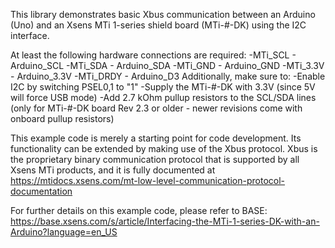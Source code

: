 This library demonstrates basic Xbus communication between an Arduino (Uno) and an Xsens MTi 1-series shield board (MTi-#-DK) using the I2C interface.

At least the following hardware connections are required:
-MTi_SCL - Arduino_SCL
-MTi_SDA - Arduino_SDA
-MTi_GND - Arduino_GND
-MTi_3.3V - Arduino_3.3V
-MTi_DRDY - Arduino_D3
Additionally, make sure to:
-Enable I2C by switching PSEL0,1 to "1"
-Supply the MTi-#-DK with 3.3V (since 5V will force USB mode)
-Add 2.7 kOhm pullup resistors to the SCL/SDA lines (only for MTi-#-DK board Rev 2.3 or older - newer revisions come with onboard pullup resistors)

This example code is merely a starting point for code development. Its functionality can be extended by making use of the Xbus protocol. Xbus is the proprietary binary communication protocol that is supported by all Xsens MTi products, and it is fully documented at https://mtidocs.xsens.com/mt-low-level-communication-protocol-documentation

For further details on this example code, please refer to BASE: https://base.xsens.com/s/article/Interfacing-the-MTi-1-series-DK-with-an-Arduino?language=en_US
